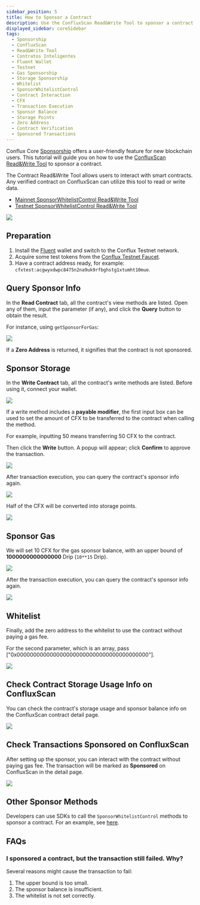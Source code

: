 ```yaml
---
sidebar_position: 5
title: How to Sponsor a Contract
description: Use the ConfluxScan Read&Write Tool to sponsor a contract.
displayed_sidebar: coreSidebar
tags:
  - Sponsorship
  - ConfluxScan
  - Read&Write Tool
  - Contratos Inteligentes
  - Fluent Wallet
  - Testnet
  - Gas Sponsorship
  - Storage Sponsorship
  - Whitelist
  - SponsorWhitelistControl
  - Contract Interaction
  - CFX
  - Transaction Execution
  - Sponsor Balance
  - Storage Points
  - Zero Address
  - Contract Verification
  - Sponsored Transactions
---
```


Conflux Core [Sponsorship](../core-space-basics/sponsor-mechanism.md) offers a user-friendly feature for new blockchain users. This tutorial will guide you on how to use the [ConfluxScan Read&Write Tool](https://www.confluxscan.io/address/cfx:aaejuaaaaaaaaaaaaaaaaaaaaaaaaaaaaegg2r16ar?tab=contract-viewer) to sponsor a contract.

The Contract Read&Write Tool allows users to interact with smart contracts. Any verified contract on ConfluxScan can utilize this tool to read or write data.

- [Mainnet SponsorWhitelistControl Read&Write Tool](https://www.confluxscan.io/address/cfx:aaejuaaaaaaaaaaaaaaaaaaaaaaaaaaaaegg2r16ar?tab=contract-viewer)
- [Testnet SponsorWhitelistControl Read&Write Tool](https://testnet.confluxscan.io/address/cfxtest:aaejuaaaaaaaaaaaaaaaaaaaaaaaaaaaaeprn7v0eh?tab=contract-viewer)

![](./imgs/sponsor/sponsor-read-methods.png)

## Preparation

1. Install the [Fluent](https://fluentwallet.com/) wallet and switch to the Conflux Testnet network.
2. Acquire some test tokens from the [Conflux Testnet Faucet](https://faucet.confluxnetwork.org/).
3. Have a contract address ready, for example: `cfxtest:acgwyxdwpc8475n2na9uk9rfbghstg1xtumht10mue`.

## Query Sponsor Info

In the **Read Contract** tab, all the contract's view methods are listed. Open any of them, input the parameter (if any), and click the **Query** button to obtain the result.

For instance, using `getSponsorForGas`:

![](./imgs/sponsor/query-gas-sponsor.png)

If a **Zero Address** is returned, it signifies that the contract is not sponsored.

## Sponsor Storage

In the **Write Contract** tab, all the contract's write methods are listed. Before using it, connect your wallet.

![](./imgs/sponsor/set-collateral-sponsor.png)

If a write method includes a **payable modifier**, the first input box can be used to set the amount of CFX to be transferred to the contract when calling the method.

For example, inputting 50 means transferring 50 CFX to the contract.

Then click the **Write** button. A popup will appear; click **Confirm** to approve the transaction.

![](./imgs/sponsor/set-collateral-sponsor-popup.png)

After transaction execution, you can query the contract's sponsor info again.

![](./imgs/sponsor/query-sponsor-storage-balance.png)

Half of the CFX will be converted into storage points.

![](./imgs/sponsor/query-storage-points.png)

## Sponsor Gas

We will set 10 CFX for the gas sponsor balance, with an upper bound of **1000000000000000** Drip (`10**15` Drip).

![](./imgs/sponsor/set-gas-sponsor.png)

After the transaction execution, you can query the contract's sponsor info again.

![](./imgs/sponsor/query-sponsor-gas-balance.png)

## Whitelist

Finally, add the zero address to the whitelist to use the contract without paying a gas fee.

For the second parameter, which is an array, pass ["0x0000000000000000000000000000000000000000"].

![](./imgs/sponsor/add-zero-address-whitelist.png)

## Check Contract Storage Usage Info on ConfluxScan

You can check the contract's storage usage and sponsor balance info on the ConfluxScan contract detail page.

![](./imgs/sponsor/contract-detail-page.jpg)

## Check Transactions Sponsored on ConfluxScan

After setting up the sponsor, you can interact with the contract without paying gas fee. The transaction will be marked as **Sponsored** on ConfluxScan in the detail page.

![](./imgs/sponsor/tx-is-sponsored.jpg)

## Other Sponsor Methods

Developers can use SDKs to call the `SponsorWhitelistControl` methods to sponsor a contract. For an example, see [here](../core-space-basics/internal-contracts/sponsor-whitelist-control.md#how-to-sponsor-a-contract).

## FAQs

### I sponsored a contract, but the transaction still failed. Why?

Several reasons might cause the transaction to fail:

1. The upper bound is too small.
2. The sponsor balance is insufficient.
3. The whitelist is not set correctly.
